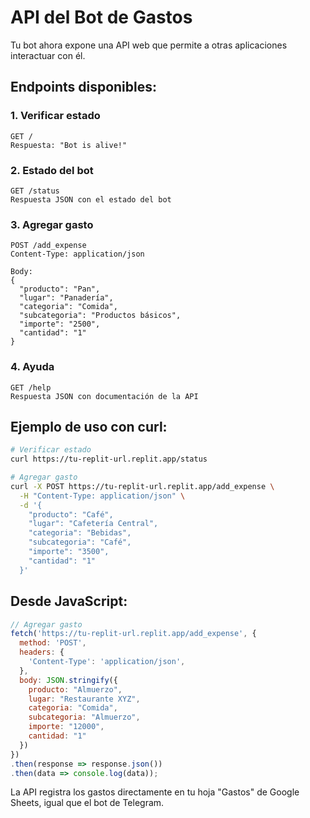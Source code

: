 # API del Bot de Gastos

Tu bot ahora expone una API web que permite a otras aplicaciones interactuar con él.

## Endpoints disponibles:

### 1. Verificar estado
```
GET /
Respuesta: "Bot is alive!"
```

### 2. Estado del bot
```
GET /status
Respuesta JSON con el estado del bot
```

### 3. Agregar gasto
```
POST /add_expense
Content-Type: application/json

Body:
{
  "producto": "Pan",
  "lugar": "Panadería", 
  "categoria": "Comida",
  "subcategoria": "Productos básicos",
  "importe": "2500",
  "cantidad": "1"
}
```

### 4. Ayuda
```
GET /help
Respuesta JSON con documentación de la API
```

## Ejemplo de uso con curl:

```bash
# Verificar estado
curl https://tu-replit-url.replit.app/status

# Agregar gasto
curl -X POST https://tu-replit-url.replit.app/add_expense \
  -H "Content-Type: application/json" \
  -d '{
    "producto": "Café",
    "lugar": "Cafetería Central",
    "categoria": "Bebidas",
    "subcategoria": "Café",
    "importe": "3500",
    "cantidad": "1"
  }'
```

## Desde JavaScript:

```javascript
// Agregar gasto
fetch('https://tu-replit-url.replit.app/add_expense', {
  method: 'POST',
  headers: {
    'Content-Type': 'application/json',
  },
  body: JSON.stringify({
    producto: "Almuerzo",
    lugar: "Restaurante XYZ",
    categoria: "Comida",
    subcategoria: "Almuerzo",
    importe: "12000",
    cantidad: "1"
  })
})
.then(response => response.json())
.then(data => console.log(data));
```

La API registra los gastos directamente en tu hoja "Gastos" de Google Sheets, igual que el bot de Telegram.